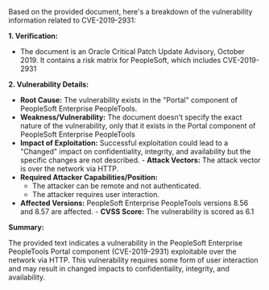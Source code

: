 Based on the provided document, here's a breakdown of the vulnerability information related to CVE-2019-2931:

**1. Verification:**
   - The document is an Oracle Critical Patch Update Advisory, October 2019. It contains a risk matrix for PeopleSoft, which includes CVE-2019-2931

**2. Vulnerability Details:**

   - **Root Cause:** The vulnerability exists in the "Portal" component of PeopleSoft Enterprise PeopleTools.
   - **Weakness/Vulnerability:** The document doesn't specify the exact nature of the vulnerability, only that it exists in the Portal component of PeopleSoft Enterprise PeopleTools
   - **Impact of Exploitation:** Successful exploitation could lead to a "Changed" impact on confidentiality, integrity, and availability but the specific changes are not described.
    - **Attack Vectors:** The attack vector is over the network via HTTP.
   - **Required Attacker Capabilities/Position:**
     - The attacker can be remote and not authenticated.
     - The attacker requires user interaction.
   - **Affected Versions:** PeopleSoft Enterprise PeopleTools versions 8.56 and 8.57 are affected.
    -   **CVSS Score:** The vulnerability is scored as 6.1

**Summary:**

The provided text indicates a vulnerability in the PeopleSoft Enterprise PeopleTools Portal component (CVE-2019-2931) exploitable over the network via HTTP. This vulnerability requires some form of user interaction and may result in changed impacts to confidentiality, integrity, and availability.